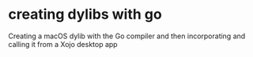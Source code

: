 # creating dylibs with go
 Creating a macOS dylib with the Go compiler and then incorporating and calling it from a Xojo desktop app
